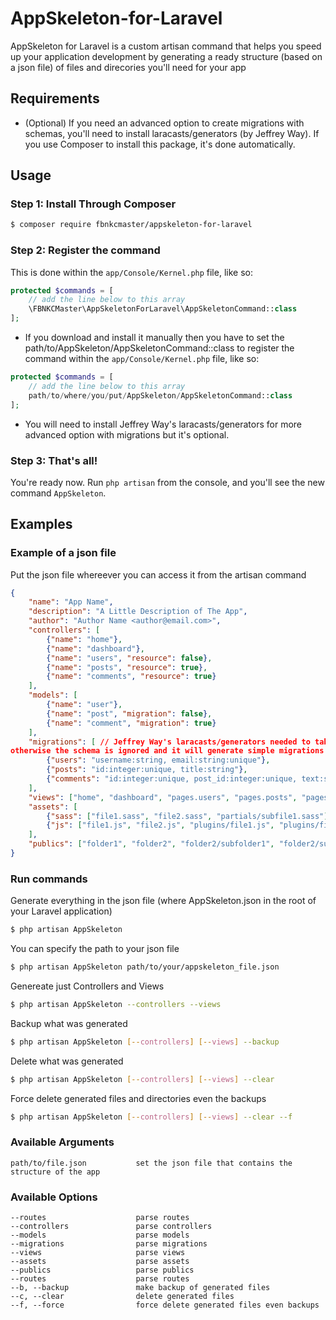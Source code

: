 # AppSkeleton-for-Laravel
AppSkeleton for Laravel is a custom artisan command that helps you speed up your application development by generating a ready structure (based on a json file) of files and direcories you'll need for your app

## Requirements

- (Optional) If you need an advanced option to create migrations with schemas, you'll need to install laracasts/generators (by Jeffrey Way). If you use Composer to install this package, it's done automatically.


## Usage

### Step 1: Install Through Composer

```bash
$ composer require fbnkcmaster/appskeleton-for-laravel
```

### Step 2: Register the command

This is done within the `app/Console/Kernel.php` file, like so:

```php
protected $commands = [
	// add the line below to this array
    \FBNKCMaster\AppSkeletonForLaravel\AppSkeletonCommand::class
];
```

* If you download and install it manually then you have to set the path/to/AppSkeleton/AppSkeletonCommand::class to register the command within the `app/Console/Kernel.php` file, like so:
```php
protected $commands = [
	// add the line below to this array
    path/to/where/you/put/AppSkeleton/AppSkeletonCommand::class
];
```
* You will need to install Jeffrey Way's laracasts/generators for more advanced option with migrations but it's optional.


### Step 3: That's all!

You're ready now. Run `php artisan` from the console, and you'll see the new command `AppSkeleton`.

## Examples

### Example of a json file
Put the json file whereever you can access it from the artisan command 
```json
{
	"name": "App Name",
    "description": "A Little Description of The App",
    "author": "Author Name <author@email.com>",
    "controllers": [
        {"name": "home"},
        {"name": "dashboard"},
        {"name": "users", "resource": false},
        {"name": "posts", "resource": true},
        {"name": "comments", "resource": true}
    ],
    "models": [
        {"name": "user"},
        {"name": "post", "migration": false},
        {"name": "comment", "migration": true}
    ],
    "migrations": [ // Jeffrey Way's laracasts/generators needed to take care of this, 
otherwise the schema is ignored and it will generate simple migrations files
        {"users": "username:string, email:string:unique"},
        {"posts": "id:integer:unique, title:string"},
        {"comments": "id:integer:unique, post_id:integer:unique, text:string"}
    ],
    "views": ["home", "dashboard", "pages.users", "pages.posts", "pages.comments"],
    "assets": [
        {"sass": ["file1.sass", "file2.sass", "partials/subfile1.sass"]},
        {"js": ["file1.js", "file2.js", "plugins/file1.js", "plugins/file2.js"]}
    ],
    "publics": ["folder1", "folder2", "folder2/subfolder1", "folder2/subfolder2"]
}
```

### Run commands

Generate everything in the json file (where AppSkeleton.json in the root of your Laravel application)
```bash
$ php artisan AppSkeleton
```

You can specify the path to your json file
```bash
$ php artisan AppSkeleton path/to/your/appskeleton_file.json
```

Genereate just Controllers and Views
```bash
$ php artisan AppSkeleton --controllers --views
```

Backup what was generated
```bash
$ php artisan AppSkeleton [--controllers] [--views] --backup
```

Delete what was generated
```bash
$ php artisan AppSkeleton [--controllers] [--views] --clear
```

Force delete generated files and directories even the backups
```bash
$ php artisan AppSkeleton [--controllers] [--views] --clear --f
```

### Available Arguments

```
path/to/file.json 			set the json file that contains the structure of the app
```

### Available Options

```
--routes 					parse routes
--controllers 				parse controllers
--models 					parse models
--migrations 				parse migrations
--views 					parse views
--assets 					parse assets
--publics 					parse publics
--routes 					parse routes
--b, --backup 				make backup of generated files
--c, --clear 				delete generated files
--f, --force 				force delete generated files even backups
```